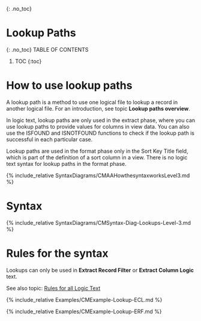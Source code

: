 {: .no_toc}
# Lookup Paths

{: .no_toc}
TABLE OF CONTENTS 
1. TOC
{:toc}  

# How to use lookup paths

A lookup path is a method to use one logical file to lookup a record in another logical file. For an introduction, see topic **Lookup paths overview**.

In logic text, lookup paths are only used in the extract phase, where you can use lookup paths to provide values for columns in view data. You can also use the ISFOUND and ISNOTFOUND functions to check if the lookup path is successful in each particular case.

Lookup paths are used in the format phase only in the Sort Key Title field, which is part of the definition of a sort column in a view. There is no logic text syntax for lookup paths in the format phase.

{% include_relative SyntaxDiagrams/CMAAHowthesyntaxworksLevel3.md %}

# Syntax 

{% include_relative SyntaxDiagrams/CMSyntax-Diag-Lookups-Level-3.md %}

# Rules for the syntax

Lookups can only be used in **Extract Record Filter** or **Extract Column Logic** text.

See also topic: [Rules for all Logic Text](../../Workbench/RulesforallLogicText.md) 

{% include_relative Examples/CMExample-Lookup-ECL.md %} 

{% include_relative Examples/CMExample-Lookup-ERF.md %} 